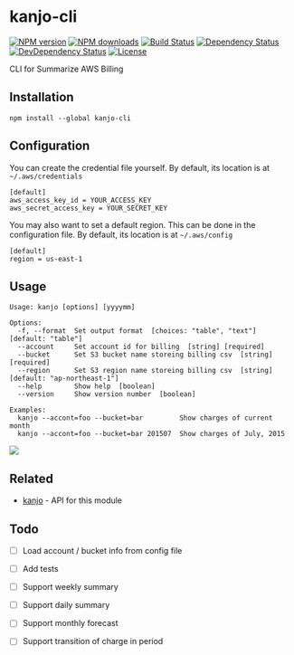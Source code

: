 # kanjo-cli

[![NPM version][npm-image]][npm-url]
[![NPM downloads][npm-download-image]][npm-download-url]
[![Build Status][travis-image]][travis-url]
[![Dependency Status][daviddm-image]][daviddm-url]
[![DevDependency Status][daviddm-dev-image]][daviddm-dev-url]
[![License][license-image]][license-url]

CLI for Summarize AWS Billing


## Installation

```
npm install --global kanjo-cli
```


## Configuration

You can create the credential file yourself. By default, its location is at `~/.aws/credentials`

```
[default]
aws_access_key_id = YOUR_ACCESS_KEY
aws_secret_access_key = YOUR_SECRET_KEY
```

You may also want to set a default region. This can be done in the configuration file. By default, its location is at `~/.aws/config`

```
[default]
region = us-east-1
```


## Usage

```
Usage: kanjo [options] [yyyymm]

Options:
  -f, --format  Set output format  [choices: "table", "text"] [default: "table"]
  --account     Set account id for billing  [string] [required]
  --bucket      Set S3 bucket name storeing billing csv  [string] [required]
  --region      Set S3 region name storeing billing csv  [string] [default: "ap-northeast-1"]
  --help        Show help  [boolean]
  --version     Show version number  [boolean]

Examples:
  kanjo --accont=foo --bucket=bar         Show charges of current month
  kanjo --accont=foo --bucket=bar 201507  Show charges of July, 2015
```

![](http://i.imgur.com/1ZGtGtw.png)


## Related

- [kanjo](https://github.com/moqada/kanjo) - API for this module


## Todo

- [ ] Load account / bucket info from config file
- [ ] Add tests
- [ ] Support weekly summary
- [ ] Support daily summary
- [ ] Support monthly forecast
- [ ] Support transition of charge in period


[npm-url]: https://www.npmjs.com/package/kanjo-cli
[npm-image]: https://img.shields.io/npm/v/kanjo-cli.svg?style=flat-square
[npm-download-url]: https://www.npmjs.com/package/kanjo-cli
[npm-download-image]: https://img.shields.io/npm/dt/kanjo-cli.svg?style=flat-square
[travis-url]: https://travis-ci.org/moqada/kanjo-cli
[travis-image]: https://img.shields.io/travis/moqada/kanjo-cli.svg?style=flat-square
[daviddm-url]: https://david-dm.org/moqada/kanjo-cli
[daviddm-image]: https://img.shields.io/david/moqada/kanjo-cli.svg?style=flat-square
[daviddm-dev-url]: https://david-dm.org/moqada/kanjo-cli#info=devDependencies
[daviddm-dev-image]: https://img.shields.io/david/dev/moqada/kanjo-cli.svg?style=flat-square
[license-url]: http://opensource.org/licenses/MIT
[license-image]: https://img.shields.io/npm/l/kanjo-cli.svg?style=flat-square
